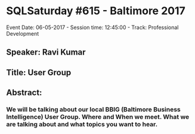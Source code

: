 # SQLSaturday #615 - Baltimore 2017
Event Date: 06-05-2017 - Session time: 12:45:00 - Track: Professional Development
## Speaker: Ravi Kumar
## Title: User Group
## Abstract:
### We will be talking about our local BBIG (Baltimore Business Intelligence) User Group. Where and When we meet. What we are talking about and what topics you want to hear.
